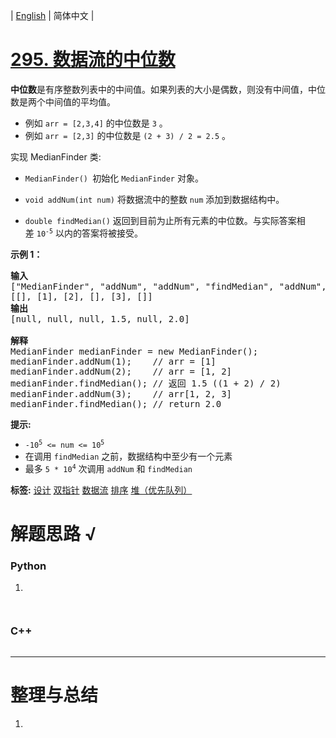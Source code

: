 | [English](README_EN.md) | 简体中文 |

# [295. 数据流的中位数](https://leetcode.cn/problems/find-median-from-data-stream)
<p><strong>中位数</strong>是有序整数列表中的中间值。如果列表的大小是偶数，则没有中间值，中位数是两个中间值的平均值。</p>

<ul>
	<li>例如 <code>arr = [2,3,4]</code>&nbsp;的中位数是 <code>3</code>&nbsp;。</li>
	<li>例如&nbsp;<code>arr = [2,3]</code> 的中位数是 <code>(2 + 3) / 2 = 2.5</code> 。</li>
</ul>

<p>实现 MedianFinder 类:</p>

<ul>
	<li>
	<p><code>MedianFinder() </code>初始化 <code>MedianFinder</code>&nbsp;对象。</p>
	</li>
	<li>
	<p><code>void addNum(int num)</code> 将数据流中的整数 <code>num</code> 添加到数据结构中。</p>
	</li>
	<li>
	<p><code>double findMedian()</code> 返回到目前为止所有元素的中位数。与实际答案相差&nbsp;<code>10<sup>-5</sup></code>&nbsp;以内的答案将被接受。</p>
	</li>
</ul>

<p><strong>示例 1：</strong></p>

<pre>
<strong>输入</strong>
["MedianFinder", "addNum", "addNum", "findMedian", "addNum", "findMedian"]
[[], [1], [2], [], [3], []]
<strong>输出</strong>
[null, null, null, 1.5, null, 2.0]

<strong>解释</strong>
MedianFinder medianFinder = new MedianFinder();
medianFinder.addNum(1);    // arr = [1]
medianFinder.addNum(2);    // arr = [1, 2]
medianFinder.findMedian(); // 返回 1.5 ((1 + 2) / 2)
medianFinder.addNum(3);    // arr[1, 2, 3]
medianFinder.findMedian(); // return 2.0</pre>

<p><strong>提示:</strong></p>

<ul>
	<li><code>-10<sup>5</sup>&nbsp;&lt;= num &lt;= 10<sup>5</sup></code></li>
	<li>在调用 <code>findMedian</code>&nbsp;之前，数据结构中至少有一个元素</li>
	<li>最多&nbsp;<code>5 * 10<sup>4</sup></code>&nbsp;次调用&nbsp;<code>addNum</code>&nbsp;和&nbsp;<code>findMedian</code></li>
</ul>

**标签:**  [设计](https://leetcode.cn/tag/design) [双指针](https://leetcode.cn/tag/two-pointers) [数据流](https://leetcode.cn/tag/data-stream) [排序](https://leetcode.cn/tag/sorting) [堆（优先队列）](https://leetcode.cn/tag/heap-priority-queue) 
# 解题思路 √

### Python

1. 

```python

```


```python

```

### C++

```cpp

```

---



# 整理与总结

1. 